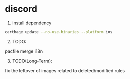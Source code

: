 # discord

1. install dependency

```bash
carthage update --no-use-binaries --platform ios
```

2. TODO:

pacfile merge
i18n

3. TODO(Long-Term):

fix the leftover of images related to deleted/modified rules